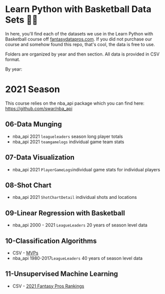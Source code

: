 # Learn Python with Basketball Data Sets 🏀🐍

In here, you'll find each of the datasets we use in the Learn Python with Basketball course off [fantasydatapros.com](https://www.fantasydatapros.com). If you did not purchase our course and somehow found this repo, that's cool, the data is free to use.

Folders are organized by year and then section. All data is provided in CSV format.

By year:

# 2021 Season

This course relies on the nba_api package which you can find here: https://github.com/swar/nba_api

## 06-Data Munging
* nba_api 2021 `leagueleaders` season long player totals
* nba_api 2021 `teamgamelogs` individual game team stats

## 07-Data Visualization
* nba_api 2021 `PlayerGameLogs`individual game stats for individual players

## 08-Shot Chart
* nba_api 2021 `ShotChartDetail` individual shots and locations

## 09-Linear Regression with Basketball
* nba_api 2000 - 2021 `LeagueLeaders` 20 years of season level data

## 10-Classification Algorithms
* CSV - [MVPs]() 
* nba_api 1980-2017`LeagueLeaders` 40 years of season level data

## 11-Unsupervised Machine Learning
* CSV - [2021 Fantasy Pros Rankings]()

